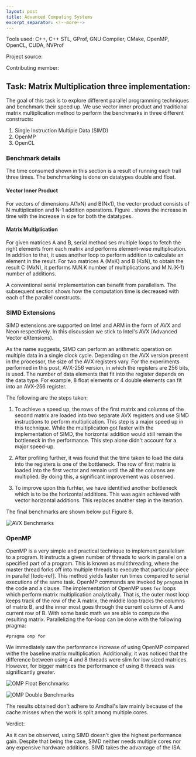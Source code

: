 ```yaml
---
layout: post
title: Advanced Computing Systems
excerpt_separator: <!--more-->
---
```


<!--more-->

Tools used: C++, C++ STL, GProf, GNU Compiler, CMake, OpenMP, OpenCL, CUDA, NVProf

Project source: 

Contributing member: 

## Task: Matrix Multiplication three implementation:

The goal of this task is to explore different parallel programming techniques and benchmark their speed up. We use vector inner product and traditional matrix multiplication method to perform the benchmarks in three different constructs:

1. Single Instruction Multiple Data (SIMD)
2. OpenMP
3. OpenCL

### Benchmark details

The time consumed shown in this section is a result of running each trail three times. The benchmarking is done on datatypes double and float.

#### Vector Inner Product

For vectors of dimensions A(1xN) and B(Nx1), the vector product consists of N multiplication and N-1 addition operations. Figure . shows the increase in time with the increase in size for both the datatypes.

<!-- show matrix equation here -->

<!-- show baseline for vector multiplication -->

#### Matrix Multiplication

For given matrices A and B, serial method ses multiple loops to fetch the right elements from each matrix and performs element-wise multiplication. In addition to that, it uses another loop to perform addition to calculate an element in the result. For two matrices A (MxK) and B (KxN), to obtain the result C (MxN), it performs M.N.K number of multiplications and M.N.(K-1) number of additions.

<!-- show baseline for matrix multiplication -->

A conventional serial implementation can benefit from parallelism. The subsequent section shows how the computation time is decreased with each of the parallel constructs.

### SIMD Extensions

SIMD extensions are supported on Intel and ARM in the form of AVX and Neon respectively. In this discussion we stick to Intel's AVX (Advanced Vector eXtensions). 

As the name suggests, SIMD can perform an arithmetic operation on multiple data in a single clock cycle. Depending on the AVX version present in the processor, the size of the AVX registers vary. For the experiments performed in this post, AVX-256 version, in which the registers are 256 bits, is used. The number of data elements that fit into the register depends on the data type. For example, 8 float elements or 4 double elements can fit into an AVX-256 register.

The following are the steps taken:

1. To achieve a speed up, the rows of the first matrix and columns of the second matrix are loaded into two separate AVX registers and use SIMD instructions to perform multiplication. This step is a major speed up in this technique. While the multiplication got faster with the implementation of SIMD, the horizontal addition would still remain the bottleneck in the performance. This step alone didn't account for a major speed-up.

2. After profiling further, it was found that the time taken to load the data into the registers is one of the bottleneck. The row of first matrix is loaded into the first vector and remain until the all the columns are multiplied. By doing this, a significant improvement was observed. 

3. To improve upon this furhter, we have identified another bottleneck which is to be the horizontal additions. This was again achieved with vector horizontal additions. This replaces another step in the iteration.

The final benchmarks are shown below put Figure 8.

![AVX Benchmarks]({{site.url}}/assets/images/avx_bench.png)

### OpenMP

OpenMP is a very simple and practical technique to implement parallelism to a program. It instructs a given number of threads to work in parallel on a specified part of a program. This is known as multithreading, where the master thread forks off into multiple threads to execute that particular piece in parallel [todo-ref]. This method yields faster run times compared to serial executions of the same task. OpenMP commands are invoked by `pragma`s in the code and a clause. The implementation of OpenMP uses `for` loops which perform matrix multiplication analytically. That is, the outer most loop keeps track of the row of the A matrix, the middle loop tracks the columns of matrix B, and the inner most goes through the current column of A and current row of B. With some basic math we are able to compute the resulting matrix. Parallelizing the for-loop can be done with the following pragma:

`#pragma omp for`

We immediately saw the performance increase of using OpenMP compared withe the baseline matrix multiplication. Additionally, it was noticed that the difference between using 4 and 8 threads were slim for low sized matrices. However, for bigger matrices the performance of using 8 threads was significantly greater. 

![OMP Float Benchmarks]({{site.url}}/assets/images/omp_float.png)

![OMP Double Benchmarks]({{site.url}}/assets/images/omp_double.png)

The results obtained don't adhere to Amdhal's law mainly because of the cache misses when the work is split among multiple cores.

Verdict:
<!-- SIMD -->
As it can be observed, using SIMD doesn't give the highest performance gain. Despite that being the case, SIMD neither needs multiple cores nor any expensive hardware additions. SIMD takes the advantage of the ISA.

<!-- OpenMP -->